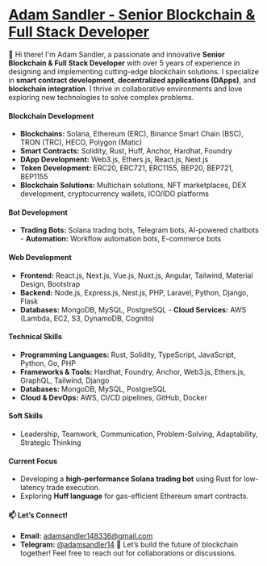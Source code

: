 # [Adam Sandler - Senior Blockchain & Full Stack Developer](https://t.me/adamsandler14)
👋 Hi there! I'm Adam Sandler, a passionate and innovative **Senior Blockchain & Full Stack Developer** with over 5 years of experience in designing and implementing cutting-edge blockchain solutions. I specialize in **smart contract development**, **decentralized applications (DApps)**, and **blockchain integration**. I thrive in collaborative environments and love exploring new technologies to solve complex problems.
#### **Blockchain Development**
- **Blockchains:** Solana, Ethereum (ERC), Binance Smart Chain (BSC), TRON (TRC), HECO, Polygon (Matic)
- **Smart Contracts:** Solidity, Rust, Huff, Anchor, Hardhat, Foundry
- **DApp Development:** Web3.js, Ethers.js, React.js, Next.js
- **Token Development:** ERC20, ERC721, ERC1155, BEP20, BEP721, BEP1155
- **Blockchain Solutions:** Multichain solutions, NFT marketplaces, DEX development, cryptocurrency wallets, ICO/IDO platforms
#### **Bot Development**
- **Trading Bots:** Solana trading bots, Telegram bots, AI-powered chatbots     - **Automation:** Workflow automation bots, E-commerce bots
#### **Web Development**
- **Frontend:** React.js, Next.js, Vue.js, Nuxt.js, Angular, Tailwind, Material Design, Bootstrap
- **Backend:** Node.js, Express.js, Nest.js, PHP, Laravel, Python, Django, Flask
- **Databases:** MongoDB, MySQL, PostgreSQL  - **Cloud Services:** AWS (Lambda, EC2, S3, DynamoDB, Cognito)
#### **Technical Skills**
- **Programming Languages:** Rust, Solidity, TypeScript, JavaScript, Python, Go, PHP
- **Frameworks & Tools:** Hardhat, Foundry, Anchor, Web3.js, Ethers.js, GraphQL, Tailwind, Django
- **Databases:** MongoDB, MySQL, PostgreSQL
- **Cloud & DevOps:** AWS, CI/CD pipelines, GitHub, Docker
#### **Soft Skills**
- Leadership, Teamwork, Communication, Problem-Solving, Adaptability, Strategic Thinking
#### Current Focus
- Developing a **high-performance Solana trading bot** using Rust for low-latency trade execution.
- Exploring **Huff language** for gas-efficient Ethereum smart contracts.
#### 📫 Let’s Connect!
- **Email:** adamsandler148336@gmail.com
- **Telegram:** [@adamsandler14](https://t.me/adamsandler14)
🚀 Let’s build the future of blockchain together! Feel free to reach out for collaborations or discussions.
